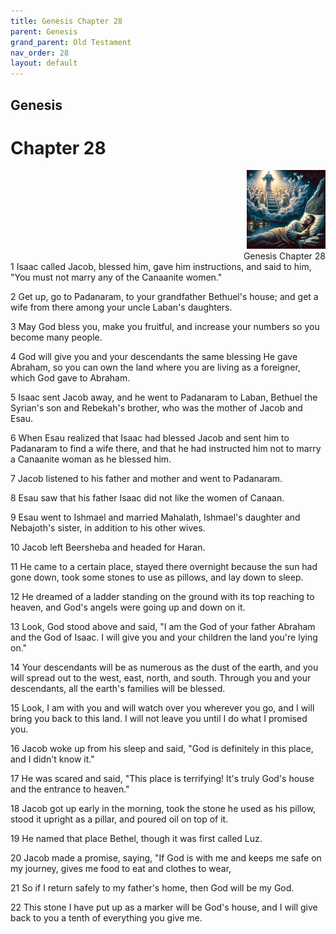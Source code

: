 ```yaml
---
title: Genesis Chapter 28
parent: Genesis
grand_parent: Old Testament
nav_order: 28
layout: default
---
```


## Genesis

# Chapter 28

<div style="clear: both; text-align: right;">
    <img src="/assets/Image/Genesis/500/28.jpg" alt="Genesis Chapter 28" class="chapter-image" style="max-width: 25%; height: auto;"/>
    <figcaption style="font-size: 14px;">Genesis Chapter 28</figcaption>
</div>
1 Isaac called Jacob, blessed him, gave him instructions, and said to him, "You must not marry any of the Canaanite women."

2 Get up, go to Padanaram, to your grandfather Bethuel's house; and get a wife from there among your uncle Laban's daughters.

3 May God bless you, make you fruitful, and increase your numbers so you become many people.

4 God will give you and your descendants the same blessing He gave Abraham, so you can own the land where you are living as a foreigner, which God gave to Abraham.

5 Isaac sent Jacob away, and he went to Padanaram to Laban, Bethuel the Syrian's son and Rebekah's brother, who was the mother of Jacob and Esau.

6 When Esau realized that Isaac had blessed Jacob and sent him to Padanaram to find a wife there, and that he had instructed him not to marry a Canaanite woman as he blessed him.

7 Jacob listened to his father and mother and went to Padanaram.

8 Esau saw that his father Isaac did not like the women of Canaan.

9 Esau went to Ishmael and married Mahalath, Ishmael's daughter and Nebajoth's sister, in addition to his other wives.

10 Jacob left Beersheba and headed for Haran.

11 He came to a certain place, stayed there overnight because the sun had gone down, took some stones to use as pillows, and lay down to sleep.

12 He dreamed of a ladder standing on the ground with its top reaching to heaven, and God's angels were going up and down on it.

13 Look, God stood above and said, "I am the God of your father Abraham and the God of Isaac. I will give you and your children the land you're lying on."

14 Your descendants will be as numerous as the dust of the earth, and you will spread out to the west, east, north, and south. Through you and your descendants, all the earth's families will be blessed.

15 Look, I am with you and will watch over you wherever you go, and I will bring you back to this land. I will not leave you until I do what I promised you.

16 Jacob woke up from his sleep and said, "God is definitely in this place, and I didn't know it."

17 He was scared and said, "This place is terrifying! It's truly God's house and the entrance to heaven."

18 Jacob got up early in the morning, took the stone he used as his pillow, stood it upright as a pillar, and poured oil on top of it.

19 He named that place Bethel, though it was first called Luz.

20 Jacob made a promise, saying, "If God is with me and keeps me safe on my journey, gives me food to eat and clothes to wear,

21 So if I return safely to my father's home, then God will be my God.

22 This stone I have put up as a marker will be God's house, and I will give back to you a tenth of everything you give me.


